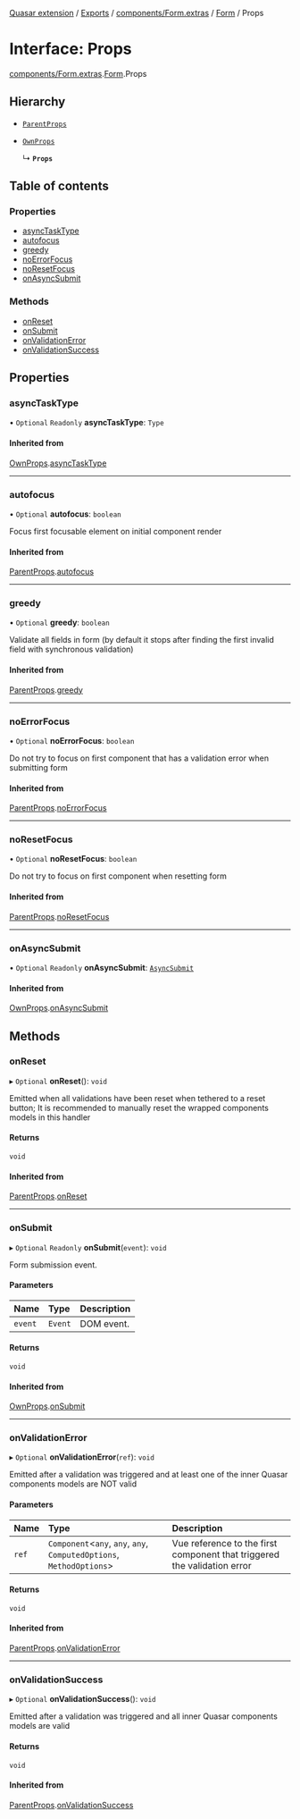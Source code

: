 [Quasar extension](../index.md) / [Exports](../modules.md) / [components/Form.extras](../modules/components_Form_extras.md) / [Form](../modules/components_Form_extras.Form.md) / Props

# Interface: Props

[components/Form.extras](../modules/components_Form_extras.md).[Form](../modules/components_Form_extras.Form.md).Props

## Hierarchy

- [`ParentProps`](components_Form_extras.Form.ParentProps.md)

- [`OwnProps`](components_Form_extras.Form.OwnProps.md)

  ↳ **`Props`**

## Table of contents

### Properties

- [asyncTaskType](components_Form_extras.Form.Props.md#asynctasktype)
- [autofocus](components_Form_extras.Form.Props.md#autofocus)
- [greedy](components_Form_extras.Form.Props.md#greedy)
- [noErrorFocus](components_Form_extras.Form.Props.md#noerrorfocus)
- [noResetFocus](components_Form_extras.Form.Props.md#noresetfocus)
- [onAsyncSubmit](components_Form_extras.Form.Props.md#onasyncsubmit)

### Methods

- [onReset](components_Form_extras.Form.Props.md#onreset)
- [onSubmit](components_Form_extras.Form.Props.md#onsubmit)
- [onValidationError](components_Form_extras.Form.Props.md#onvalidationerror)
- [onValidationSuccess](components_Form_extras.Form.Props.md#onvalidationsuccess)

## Properties

### asyncTaskType

• `Optional` `Readonly` **asyncTaskType**: `Type`

#### Inherited from

[OwnProps](components_Form_extras.Form.OwnProps.md).[asyncTaskType](components_Form_extras.Form.OwnProps.md#asynctasktype)

___

### autofocus

• `Optional` **autofocus**: `boolean`

Focus first focusable element on initial component render

#### Inherited from

[ParentProps](components_Form_extras.Form.ParentProps.md).[autofocus](components_Form_extras.Form.ParentProps.md#autofocus)

___

### greedy

• `Optional` **greedy**: `boolean`

Validate all fields in form (by default it stops after finding the first invalid field with synchronous validation)

#### Inherited from

[ParentProps](components_Form_extras.Form.ParentProps.md).[greedy](components_Form_extras.Form.ParentProps.md#greedy)

___

### noErrorFocus

• `Optional` **noErrorFocus**: `boolean`

Do not try to focus on first component that has a validation error when submitting form

#### Inherited from

[ParentProps](components_Form_extras.Form.ParentProps.md).[noErrorFocus](components_Form_extras.Form.ParentProps.md#noerrorfocus)

___

### noResetFocus

• `Optional` **noResetFocus**: `boolean`

Do not try to focus on first component when resetting form

#### Inherited from

[ParentProps](components_Form_extras.Form.ParentProps.md).[noResetFocus](components_Form_extras.Form.ParentProps.md#noresetfocus)

___

### onAsyncSubmit

• `Optional` `Readonly` **onAsyncSubmit**: [`AsyncSubmit`](components_Form_extras.Form.AsyncSubmit.md)

#### Inherited from

[OwnProps](components_Form_extras.Form.OwnProps.md).[onAsyncSubmit](components_Form_extras.Form.OwnProps.md#onasyncsubmit)

## Methods

### onReset

▸ `Optional` **onReset**(): `void`

Emitted when all validations have been reset when tethered to a reset button; It is recommended to manually reset the wrapped components models in this handler

#### Returns

`void`

#### Inherited from

[ParentProps](components_Form_extras.Form.ParentProps.md).[onReset](components_Form_extras.Form.ParentProps.md#onreset)

___

### onSubmit

▸ `Optional` `Readonly` **onSubmit**(`event`): `void`

Form submission event.

#### Parameters

| Name | Type | Description |
| :------ | :------ | :------ |
| `event` | `Event` | DOM event. |

#### Returns

`void`

#### Inherited from

[OwnProps](components_Form_extras.Form.OwnProps.md).[onSubmit](components_Form_extras.Form.OwnProps.md#onsubmit)

___

### onValidationError

▸ `Optional` **onValidationError**(`ref`): `void`

Emitted after a validation was triggered and at least one of the inner Quasar components models are NOT valid

#### Parameters

| Name | Type | Description |
| :------ | :------ | :------ |
| `ref` | `Component`<`any`, `any`, `any`, `ComputedOptions`, `MethodOptions`\> | Vue reference to the first component that triggered the validation error |

#### Returns

`void`

#### Inherited from

[ParentProps](components_Form_extras.Form.ParentProps.md).[onValidationError](components_Form_extras.Form.ParentProps.md#onvalidationerror)

___

### onValidationSuccess

▸ `Optional` **onValidationSuccess**(): `void`

Emitted after a validation was triggered and all inner Quasar components models are valid

#### Returns

`void`

#### Inherited from

[ParentProps](components_Form_extras.Form.ParentProps.md).[onValidationSuccess](components_Form_extras.Form.ParentProps.md#onvalidationsuccess)
